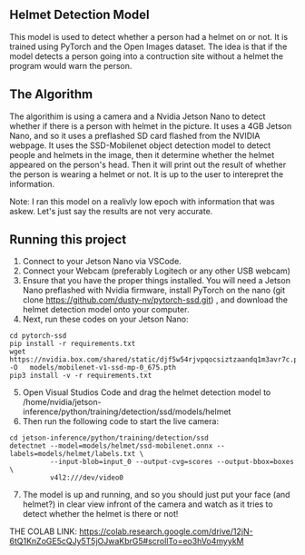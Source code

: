 ## Helmet Detection Model

This model is used to detect whether a person had a helmet on or not. It is trained using PyTorch and the Open Images dataset. The idea is that if the model detects a person going into a contruction site without a helmet the program would warn the person.


## The Algorithm
The algorithim is using a camera and a Nvidia Jetson Nano to detect whether if there is a person with helmet in the picture. It uses a 4GB Jetson Nano, and so it uses a preflashed SD card flashed from the NVIDIA webpage. It uses the SSD-Mobilenet object detection model to detect people and helmets in the image, then it determine whether the helmet appeared on the person's head. Then it will print out the result of whether the person is wearing a helmet or not. It is up to the user to interepret the information.

Note: I ran this model on a realivly low epoch with information that was askew. Let's just say the results are not very accurate.
## Running this project
1. Connect to your Jetson Nano via VSCode. 
2. Connect your Webcam (preferably Logitech or any other USB webcam)
3. Ensure that you have the proper things installed. You will need a Jetson Nano preflashed with Nvidia firmware, install PyTorch on the nano (git clone https://github.com/dusty-nv/pytorch-ssd.git) , and download the helmet detection model onto your computer.
4. Next, run these codes on your Jetson Nano:
```
cd pytorch-ssd
pip install -r requirements.txt
wget https://nvidia.box.com/shared/static/djf5w54rjvpqocsiztzaandq1m3avr7c.pth -O   models/mobilenet-v1-ssd-mp-0_675.pth
pip3 install -v -r requirements.txt
```
5. Open Visual Studios Code and drag the helmet detection model to /home/nvidia/jetson-inference/python/training/detection/ssd/models/helmet
6. Then run the following code to start the live camera:
```
cd jetson-inference/python/training/detection/ssd
detectnet --model=models/helmet/ssd-mobilenet.onnx --labels=models/helmet/labels.txt \
          --input-blob=input_0 --output-cvg=scores --output-bbox=boxes \
          v4l2:///dev/video0
```
7. The model is up and running, and so you should just put your face (and helmet?) in clear view infront of the camera and watch as it tries to detect whether the helmet is there or not!

THE COLAB LINK:
https://colab.research.google.com/drive/12jN-6tQ1KnZoGE5cQJy5T5jOJwaKbrG5#scrollTo=eo3hVo4myykM

